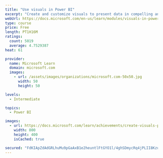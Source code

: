 ```yaml
---
title: "Use visuals in Power BI"
excerpt: "Create and customize visuals to present data in compelling and insightful ways."
webUrl: https://docs.microsoft.com/en-us/learn/modules/visuals-in-power-bi/
type: course
price: Free
length: PT1H16M
ratings:
  count: 5019
  average: 4.7529387
heat: 61

provider:
  name: Microsoft Learn
  domain: microsoft.com
  images:
    - url: /assets/images/organizations/microsoft.com-50x50.jpg
      width: 50
      height: 50

levels:
  - Intermediate

topics:
  - Power BI

images:
  - url: https://docs.microsoft.com/learn/achievements/create-visuals-power-bi-desktop-social.png
    width: 800
    height: 400
    isCached: true

secured: "FdKIApZdAdGRLhuMu9pGaAxB1e2heuntlFtGYO1l/4ghSDmycRq4jPLII8Kzu+iSm2pE++9X2oOmhuDQ8MpNLOQcOVmDZ1ocMcFwYEiG5n4iUGLTOgPmQzVCXjuDg2ubwMhBfP4Dsi2prOEnZstp5EYUEmhwl0TSOLiJJ8GTt5pJ2dl92gwLGJgmivvzqcO3nQ35mjA6e0KMLaAbXV6CvqMYxEGUTPqjZ5uY9kyLHd49mJWCzVradjBVd3LgeQuF620PdLSYncejaBl4DbKeDrAshxeUe9ApKQrYC4OY17NfR1rtjYQTXoYr40TihMYhV0qiRBYdYEqW8vd1q4ajEL0/wWJ0PTuN2AAqJdWrORrDQhmbXs+YFmryRn6TbGaFAQDEOmJpJjCyDFpDOnNyl+1RqKuhCRZB3IiP1a87v2Y=;B4So2RPwtuIv4ByfApFqvg=="
---
```


